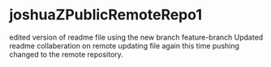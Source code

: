 # joshuaZPublicRemoteRepo1
edited version of readme file using the new branch feature-branch
Updated readme collaberation on remote
updating file again this time pushing changed to the remote repository.
